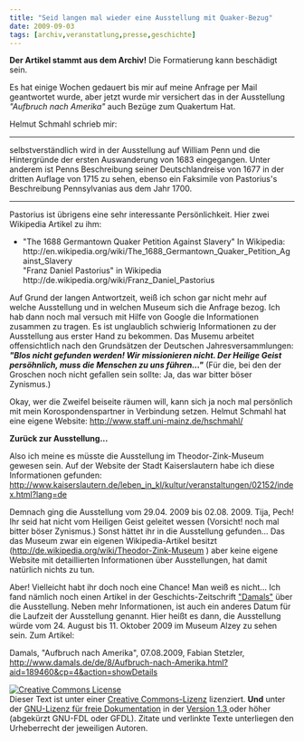 ```yaml
---
title: "Seid langen mal wieder eine Ausstellung mit Quaker-Bezug"
date: 2009-09-03
tags: [archiv,veranstatlung,presse,geschichte]
---
```

**Der Artikel stammt aus dem Archiv!** Die Formatierung kann beschädigt sein.

Es hat einige Wochen gedauert bis mir auf meine Anfrage per Mail geantwortet wurde, aber jetzt wurde mir versichert das in der Ausstellung <cite>"Aufbruch nach Amerika"</cite> auch Bezüge zum Quakertum Hat. 

Helmut Schmahl schrieb mir:

***
selbstverständlich wird in der Ausstellung auf William Penn und die Hintergründe der ersten Auswanderung von 1683 eingegangen. Unter anderem ist Penns Beschreibung seiner Deutschlandreise von 1677 in der dritten Auflage von 1715 zu sehen, ebenso ein Faksimile von Pastorius's Beschreibung Pennsylvanias aus dem Jahr 1700.
***

Pastorius ist übrigens eine sehr interessante Persönlichkeit. Hier zwei Wikipedia Artikel zu ihm:

<ul>
<li>"The 1688 Germantown Quaker Petition Against Slavery" In Wikipedia:
http://en.wikipedia.org/wiki/The_1688_Germantown_Quaker_Petition_Against_Slavery </li>"Franz Daniel Pastorius" in Wikipedia http://de.wikipedia.org/wiki/Franz_Daniel_Pastorius </li>
</ul>

Auf Grund der langen Antwortzeit, weiß ich schon gar nicht mehr auf welche Ausstellung und in welchen Museum sich die Anfrage bezog. Ich hab dann noch mal versuch mit Hilfe von Google die Informationen zusammen zu tragen. Es ist unglaublich schwierig Informationen zu der Ausstellung aus erster Hand zu bekommen. Das Musemu arbeitet offensichtlich nach den Grundsätzen der Deutschen Jahresversammlungen: <i>**"Blos  nicht gefunden werden! Wir missionieren nicht. Der Heilige Geist persöhnlich, muss die Menschen zu uns führen..."**</i> (Für die, bei den der Groschen noch nicht gefallen sein sollte: Ja, das war bitter böser Zynismus.)

Okay, wer die Zweifel beiseite räumen will, kann sich ja noch mal persönlich mit mein Korospondenspartner in Verbindung setzen. Helmut Schmahl hat eine eigene Website: http://www.staff.uni-mainz.de/hschmahl/

**Zurück zur Ausstellung...**

Also ich meine es müsste die Ausstellung im Theodor-Zink-Museum gewesen sein. Auf der Website der Stadt Kaiserslautern habe ich diese Informationen gefunden:
http://www.kaiserslautern.de/leben_in_kl/kultur/veranstaltungen/02152/index.html?lang=de

Demnach ging die Ausstellung vom 29.04. 2009 bis 02.08. 2009. Tija, Pech! Ihr seid hat nicht vom Heiligen Geist geleitet wessen (Vorsicht! noch mal bitter böser Zynismus.) Sonst hättet ihr in die Ausstellung gefunden... Das das Museum zwar ein eigenen Wikipedia-Artikel besitzt (http://de.wikipedia.org/wiki/Theodor-Zink-Museum ) aber keine eigene Website mit detaillierten Informationen über Ausstellungen, hat damit natürlich nichts zu tun. 

Aber! Vielleicht habt ihr doch noch eine Chance! Man weiß es nicht... Ich fand nämlich noch einen Artikel in der Geschichts-Zeitschrift <a href="http://de.wikipedia.org/wiki/Damals">"Damals"</a> über die Ausstellung. Neben mehr Informationen, ist auch ein anderes Datum für die Laufzeit der Ausstellung genannt. Hier heißt es dann, die Ausstellung würde vom 24. August bis 11. Oktober 2009 im Museum Alzey zu sehen sein. Zum Artikel:

Damals, "Aufbruch nach Amerika", 07.08.2009, Fabian Stetzler, http://www.damals.de/de/8/Aufbruch-nach-Amerika.html?aid=189460&cp=4&action=showDetails



<a rel="license" href="http://creativecommons.org/licenses/by-sa/3.0/de/"><img alt="Creative Commons License" style="border-width:0" src="http://i.creativecommons.org/l/by-sa/3.0/de/88x31.png" /></a><br />Dieser Text ist unter einer <a rel="license" href="http://creativecommons.org/licenses/by-sa/3.0/de/">Creative Commons-Lizenz</a> lizenziert. **Und** unter der <a href="http://de.wikipedia.org/wiki/GFDL">GNU-Lizenz für freie Dokumentation</a> in der <a href="http://www.gnu.org/licenses/fdl-1.3.html">Version 1.3 </a> oder höher (abgekürzt GNU-FDL oder GFDL). Zitate und verlinkte Texte unterliegen den Urheberrecht der jeweiligen Autoren.
